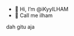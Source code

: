 - 👋 Hi, I’m @iKyyILHAM
- 👀 Call me ilham

dah gitu aja
<!---
iKyyILHAM/iKyyILHAM is a ✨ special ✨ repository because its `README.md` (this file) appears on your GitHub profile.
You can click the Preview link to take a look at your changes.
--->
